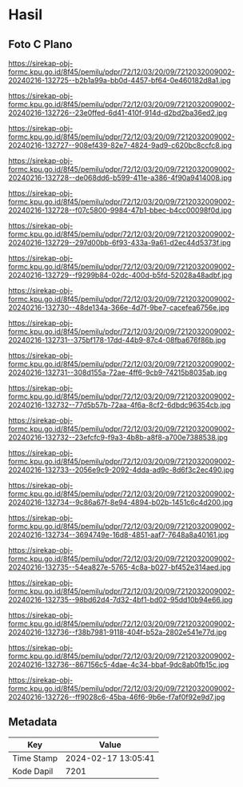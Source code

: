 # Hasil

## Foto C Plano

https://sirekap-obj-formc.kpu.go.id/8f45/pemilu/pdpr/72/12/03/20/09/7212032009002-20240216-132725--b2b1a99a-bb0d-4457-bf64-0e460182d8a1.jpg

https://sirekap-obj-formc.kpu.go.id/8f45/pemilu/pdpr/72/12/03/20/09/7212032009002-20240216-132726--23e0ffed-6d41-410f-914d-d2bd2ba36ed2.jpg

https://sirekap-obj-formc.kpu.go.id/8f45/pemilu/pdpr/72/12/03/20/09/7212032009002-20240216-132727--908ef439-82e7-4824-9ad9-c620bc8ccfc8.jpg

https://sirekap-obj-formc.kpu.go.id/8f45/pemilu/pdpr/72/12/03/20/09/7212032009002-20240216-132728--de068dd6-b599-411e-a386-4f90a9414008.jpg

https://sirekap-obj-formc.kpu.go.id/8f45/pemilu/pdpr/72/12/03/20/09/7212032009002-20240216-132728--f07c5800-9984-47b1-bbec-b4cc00098f0d.jpg

https://sirekap-obj-formc.kpu.go.id/8f45/pemilu/pdpr/72/12/03/20/09/7212032009002-20240216-132729--297d00bb-6f93-433a-9a61-d2ec44d5373f.jpg

https://sirekap-obj-formc.kpu.go.id/8f45/pemilu/pdpr/72/12/03/20/09/7212032009002-20240216-132729--f9299b84-02dc-400d-b5fd-52028a48adbf.jpg

https://sirekap-obj-formc.kpu.go.id/8f45/pemilu/pdpr/72/12/03/20/09/7212032009002-20240216-132730--48de134a-366e-4d7f-9be7-cacefea6756e.jpg

https://sirekap-obj-formc.kpu.go.id/8f45/pemilu/pdpr/72/12/03/20/09/7212032009002-20240216-132731--375bf178-17dd-44b9-87c4-08fba676f86b.jpg

https://sirekap-obj-formc.kpu.go.id/8f45/pemilu/pdpr/72/12/03/20/09/7212032009002-20240216-132731--308d155a-72ae-4ff6-9cb9-74215b8035ab.jpg

https://sirekap-obj-formc.kpu.go.id/8f45/pemilu/pdpr/72/12/03/20/09/7212032009002-20240216-132732--77d5b57b-72aa-4f6a-8cf2-6dbdc96354cb.jpg

https://sirekap-obj-formc.kpu.go.id/8f45/pemilu/pdpr/72/12/03/20/09/7212032009002-20240216-132732--23efcfc9-f9a3-4b8b-a8f8-a700e7388538.jpg

https://sirekap-obj-formc.kpu.go.id/8f45/pemilu/pdpr/72/12/03/20/09/7212032009002-20240216-132733--2056e9c9-2092-4dda-ad9c-8d6f3c2ec490.jpg

https://sirekap-obj-formc.kpu.go.id/8f45/pemilu/pdpr/72/12/03/20/09/7212032009002-20240216-132734--9c86a67f-8e94-4894-b02b-1451c6c4d200.jpg

https://sirekap-obj-formc.kpu.go.id/8f45/pemilu/pdpr/72/12/03/20/09/7212032009002-20240216-132734--3694749e-16d8-4851-aaf7-7648a8a40161.jpg

https://sirekap-obj-formc.kpu.go.id/8f45/pemilu/pdpr/72/12/03/20/09/7212032009002-20240216-132735--54ea827e-5765-4c8a-b027-bf452e314aed.jpg

https://sirekap-obj-formc.kpu.go.id/8f45/pemilu/pdpr/72/12/03/20/09/7212032009002-20240216-132735--98bd62d4-7d32-4bf1-bd02-95dd10b94e66.jpg

https://sirekap-obj-formc.kpu.go.id/8f45/pemilu/pdpr/72/12/03/20/09/7212032009002-20240216-132736--f38b7981-9118-404f-b52a-2802e541e77d.jpg

https://sirekap-obj-formc.kpu.go.id/8f45/pemilu/pdpr/72/12/03/20/09/7212032009002-20240216-132736--867156c5-4dae-4c34-bbaf-9dc8ab0fb15c.jpg

https://sirekap-obj-formc.kpu.go.id/8f45/pemilu/pdpr/72/12/03/20/09/7212032009002-20240216-132726--ff9028c6-45ba-46f6-9b6e-f7af0f92e9d7.jpg


## Metadata

| Key        | Value               |
| ---------- | ------------------- |
| Time Stamp | 2024-02-17 13:05:41 |
| Kode Dapil | 7201                |



